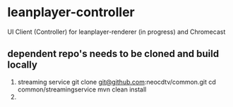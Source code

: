 # leanplayer-controller
UI Client (Controller) for leanplayer-renderer (in progress) and Chromecast

## dependent repo's needs to be cloned and build locally
1. streaming service
git clone git@github.com:neocdtv/common.git
cd common/streamingservice
mvn clean install
2. 
